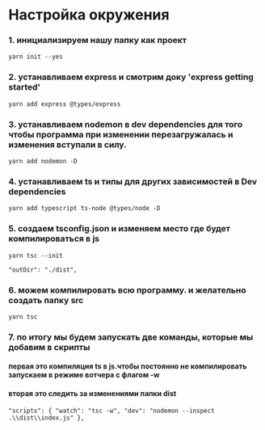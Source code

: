 # Настройка окружения

### 1. инициализируем нашу папку как проект

`yarn init --yes`

### 2. устанавливаем express и смотрим доку 'express getting started'

`yarn add express @types/express`

### 3. устанавливаем nodemon в dev dependencies для того чтобы программа при изменении перезагружалась и изменения вступали в силу.

`yarn add nodemon -D`

### 4. устанавливаем ts и типы для других зависимостей в Dev dependencies

`yarn add typescript ts-node @types/node -D`

### 5. создаем tsconfig.json и изменяем место где будет компилироваться в js

`yarn tsc --init`

`"outDir": "./dist",`

### 6. можем компилировать всю программу. и желательно создать папку src

`yarn tsc`

### 7. по итогу мы будем запускать две команды, которые мы добавим в скрипты

#### первая это компиляция ts в js.чтобы постоянно не компилировать запускаем в режиме вотчера с флагом -w

#### вторая это следить за изменениями папки dist

`"scripts": {
    "watch": "tsc -w",
    "dev": "nodemon --inspect .\\dist\\index.js"
  },`
